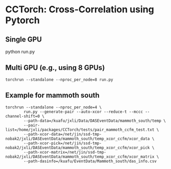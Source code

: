 # CCTorch: Cross-Correlation using Pytorch

## Single GPU
python run.py

## Multi GPU (e.g., using 8 GPUs)
```
torchrun --standalone --nproc_per_node=8 run.py
```

## Example for mammoth south
```
torchrun --standalone --nproc_per_node=4 \
        run.py --generate-pair --auto-xcor --reduce-t --mccc --channel-shift=0 \
        --path-data=/kuafu/jxli/Data/DASEventData/mammoth_south/temp \
        --pair-list=/home/jxli/packages/CCTorch/tests/pair_mammoth_ccfm_test.txt \
        --path-xcor-data=/net/jin/ssd-tmp-nobak2/jxli/DASEventData/mammoth_south/temp_xcor_ccfm/xcor_data \
        --path-xcor-pick=/net/jin/ssd-tmp-nobak2/jxli/DASEventData/mammoth_south/temp_xcor_ccfm/xcor_pick \
        --path-xcor-matrix=/net/jin/ssd-tmp-nobak2/jxli/DASEventData/mammoth_south/temp_xcor_ccfm/xcor_matrix \
        --path-dasinfo=/kuafu/EventData/Mammoth_south/das_info.csv
```